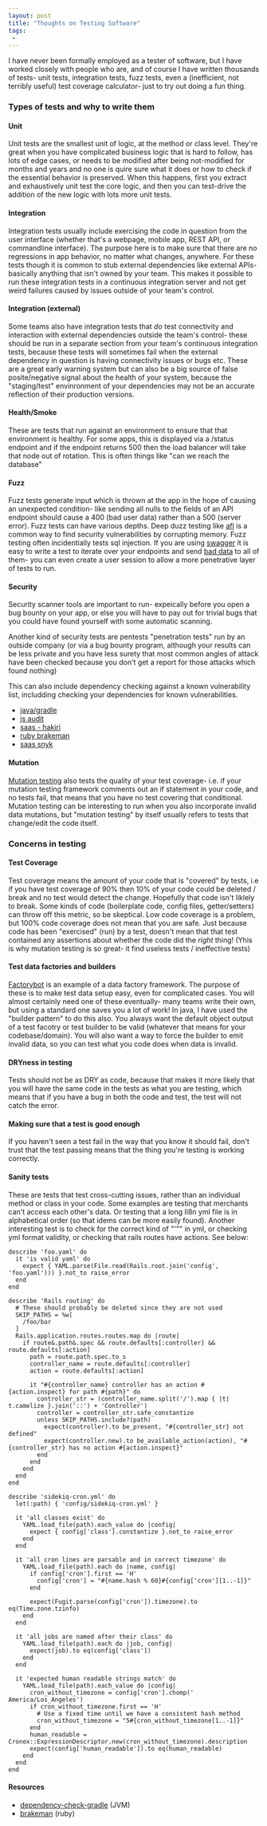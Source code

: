 ```yaml
---
layout: post
title: "Thoughts on Testing Software"
tags:
 -
---
```


I have never been formally employed as a tester of software, but I have worked closely with people who are, and of course I have written thousands of tests- unit tests, integration tests, fuzz tests, even a (inefficient, not terribly useful) test coverage calculator- just to try out doing a fun thing.

### Types of tests and why to write them

#### Unit
Unit tests are the smallest unit of logic, at the method or class level. They're great when you have complicated business logic that is hard to follow, has lots of edge cases, or needs to be modified after being not-modified for months and years and no one is quire sure what it does or how to check if the essential behavior is preserved. When this happens, first you extract and exhaustively unit test the core logic, and then you can test-drive the addition of the new logic with lots more unit tests.

#### Integration
Integration tests usually include exercising the code in question from the user interface (whether that's a webpage, mobile app, REST API, or commandline interface). The purpose here is to make sure that there are no regressions in app behavior, no matter what changes, anywhere. For these tests though it is common to stub external dependencies like external APIs- basically anything that isn't owned by your team. This makes it possible to run these integration tests in a continuous integration server and not get weird failures caused by issues outside of your team's control.

#### Integration (external)
Some teams also have integration tests that *do* test connectivity and interaction with external dependencies outside the team's control- these should be run in a separate section from your team's continuous integration tests, because these tests will sometimes fail when the external dependency in question is having connectivity issues or bugs etc. These are a great early warning system but can also be a big source of false posite/negative signal about the health of your system, because the "staging/test" envinronment of your dependencies may not be an accurate reflection of their production versions.

#### Health/Smoke
These are tests that run against an environment to ensure that that environment is healthy. For some apps, this is displayed via a /status endpoint and if the endpoint returns 500 then the load balancer will take that node out of rotation. This is often things like "can we reach the database"

#### Fuzz
Fuzz tests generate input which is thrown at the app in the hope of causing an unexpected condition- like sending all nulls to the fields of an API endpoint should cause a 400 (bad user data) rather than a 500 (server error). Fuzz tests can have various depths. Deep duzz testing like [afl](http://lcamtuf.coredump.cx/afl/) is a common way to find security vulnerabilities by corrupting memory. Fuzz testing often incidentially tests sql injection. If you are using [swagger](https://swagger.io/) it is easy to write a test to iterate over your endpoints and send [bad data](https://gist.github.com/compwron/e9ce09694e55f24d3223057341df7907) to all of them- you can even create a user session to allow a more penetrative layer of tests to run.

#### Security
Security scanner tools are important to run- expeically before you open a bug bounty on your app,  or else you will have to pay out for trivial bugs that you could have found yourself with some automatic scanning.

Another kind of security tests are pentests "penetration tests" run by an outside company (or via a bug bounty program, although your results can be less private and you have less surety that most common angles of attack have been checked because you don't get a report for those attacks which found nothing)

This can also include dependency checking against a known vulnerability list, includding checking your dependencies for known vulnerabilities. 
- [java/gradle](https://github.com/jeremylong/dependency-check-gradle) 
- [js audit](https://docs.npmjs.com/auditing-package-dependencies-for-security-vulnerabilities) 
- [saas - hakiri](https://hakiri.io/) 
- [ruby brakeman](https://brakemanscanner.org/) 
- [saas snyk](https://snyk.io/test/)

#### Mutation
[Mutation testing](https://en.wikipedia.org/wiki/Mutation_testing) also tests the quality of your test coverage- i.e. if your mutation testing framework comments out an if statement in your code, and no tests fail, that means that you have no test covering that conditional. Mutation testing can be interesting to run when you also incorporate invalid data mutations, but "mutation testing" by itself usually refers to tests that change/edit the code itself.

### Concerns in testing

#### Test Coverage
Test coverage means the amount of your code that is "covered" by tests, i.e if you have test coverage of 90% then 10% of your code could be deleted / break and no test would detect the change. Hopefully that code isn't liklely to break. Some kinds of code (boilerplate code, config files, getter/setters) can throw off this metric, so be skeptical. Low code coverage is a problem, but 100% code coverage does not mean that you are safe. Just because code has been "exercised" (run) by a test, doesn't mean that that test contained any assertions about whether the code did the *right* thing! (Yhis is why mutation testing is so great- it find useless tests / ineffective tests)

#### Test data factories and builders
[Factorybot](https://github.com/thoughtbot/factory_bot) is an example of a data factory framework. The purpose of these is to make test data setup easy, even for complicated cases. You will almost certainly need one of these eventually- many teams write their own, but using a standard one saves you a lot of work! In java, I have used the "builder pattern" to do this also. You always want the default object output of a test facotry or test builder to be valid (whatever that means for your codebase/domain). You will also want a way to force the builder to emit invalid data, so you can test what you code does when data is invalid.

#### DRYness in testing
Tests should not be as DRY as code, because that makes it more likely that you will have the same code in the tests as what you are testing, which means that if you have a bug in both the code and test, the test will not catch the error.

#### Making sure that a test is good enough
If you haven't seen a test fail in the way that you know it should fail, don't trust that the test passing means that the thing you're testing is working correctly. 

#### Sanity tests
These are tests that test cross-cutting issues, rather than an individual method or class in your code. Some examples are testing that merchants can't access each other's data. Or testing that a long Il8n yml file is in alphabetical order (so that idems can be more easily found). Another interesting test is to check for the correct kind of "'"" in yml, or checking yml format validity, or checking that rails routes have actions. See below:

```(ruby)
describe 'foo.yaml' do
  it 'is valid yaml' do
    expect { YAML.parse(File.read(Rails.root.join('config', 'foo.yaml'))) }.not_to raise_error
  end
end
```

```(ruby)
describe 'Rails routing' do
  # These should probably be deleted since they are not used
  SKIP_PATHS = %w[
    /foo/bar
  ]
  Rails.application.routes.routes.map do |route|
    if route&.path&.spec && route.defaults[:controller] && route.defaults[:action]
      path = route.path.spec.to_s
      controller_name = route.defaults[:controller]
      action = route.defaults[:action]

      it "#{controller_name} controller has an action #{action.inspect} for path #{path}" do
        controller_str = (controller_name.split('/').map { |t| t.camelize }.join('::') + 'Controller')
        controller = controller_str.safe_constantize
        unless SKIP_PATHS.include?(path)
          expect(controller).to be_present, "#{controller_str} not defined"
          expect(controller.new).to be_available_action(action), "#{controller_str} has no action #{action.inspect}"
        end
      end
    end
  end
end
```

```(ruby)
describe 'sidekiq-cron.yml' do
  let(:path) { 'config/sidekiq-cron.yml' }

  it 'all classes exist' do
    YAML.load_file(path).each_value do |config|
      expect { config['class'].constantize }.not_to raise_error
    end
  end

  it 'all cron lines are parsable and in correct timezone' do
    YAML.load_file(path).each do |name, config|
      if config['cron'].first == 'H'
        config['cron'] = "#{name.hash % 60}#{config['cron'][1..-1]}"
      end

      expect(Fugit.parse(config['cron']).timezone).to eq(Time.zone.tzinfo)
    end
  end

  it 'all jobs are named after their class' do
    YAML.load_file(path).each do |job, config|
      expect(job).to eq(config['class'])
    end
  end

  it 'expected human readable strings match' do
    YAML.load_file(path).each_value do |config|
      cron_without_timezone = config['cron'].chomp(' America/Los_Angeles')
      if cron_without_timezone.first == 'H'
        # Use a fixed time until we have a consistent hash method
        cron_without_timezone = "5#{cron_without_timezone[1..-1]}"
      end
      human_readable = Cronex::ExpressionDescriptor.new(cron_without_timezone).description
      expect(config['human_readable']).to eq(human_readable)
    end
  end
end
```

#### Resources

- [dependency-check-gradle](https://github.com/jeremylong/dependency-check-gradle) (JVM)
- [brakeman](https://brakemanscanner.org) (ruby)



